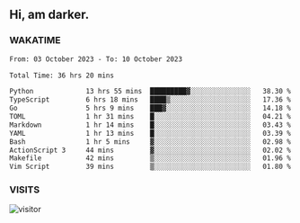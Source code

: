 ## Hi, am darker.

### WAKATIME

<!--START_SECTION:waka-->

```txt
From: 03 October 2023 - To: 10 October 2023

Total Time: 36 hrs 20 mins

Python             13 hrs 55 mins  █████████▓░░░░░░░░░░░░░░░   38.30 %
TypeScript         6 hrs 18 mins   ████▒░░░░░░░░░░░░░░░░░░░░   17.36 %
Go                 5 hrs 9 mins    ███▓░░░░░░░░░░░░░░░░░░░░░   14.18 %
TOML               1 hr 31 mins    █░░░░░░░░░░░░░░░░░░░░░░░░   04.21 %
Markdown           1 hr 14 mins    █░░░░░░░░░░░░░░░░░░░░░░░░   03.43 %
YAML               1 hr 13 mins    █░░░░░░░░░░░░░░░░░░░░░░░░   03.39 %
Bash               1 hr 5 mins     ▓░░░░░░░░░░░░░░░░░░░░░░░░   02.98 %
ActionScript 3     44 mins         ▓░░░░░░░░░░░░░░░░░░░░░░░░   02.02 %
Makefile           42 mins         ▒░░░░░░░░░░░░░░░░░░░░░░░░   01.96 %
Vim Script         39 mins         ▒░░░░░░░░░░░░░░░░░░░░░░░░   01.80 %
```

<!--END_SECTION:waka-->

### VISITS
<!-- i should probably build this when i will have some time -->
![visitor](https://profile-counter.glitch.me/sanix-darker/count.svg)
